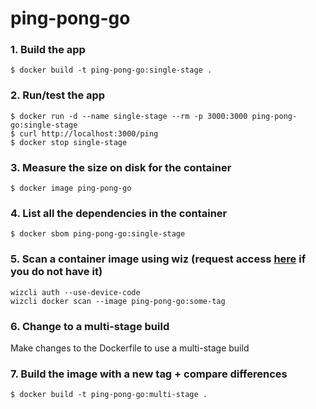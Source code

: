 # ping-pong-go


### 1. Build the app
```
$ docker build -t ping-pong-go:single-stage .
```

### 2. Run/test the app
```
$ docker run -d --name single-stage --rm -p 3000:3000 ping-pong-go:single-stage
$ curl http://localhost:3000/ping
$ docker stop single-stage
```

### 3. Measure the size on disk for the container
```
$ docker image ping-pong-go
```

### 4. List all the dependencies in the container
```
$ docker sbom ping-pong-go:single-stage
```

### 5. Scan a container image using wiz (request access [here](https://go/request-access/Wiz+Read+Only) if you do not have it)
```
wizcli auth --use-device-code
wizcli docker scan --image ping-pong-go:some-tag
```

### 6. Change to a multi-stage build

Make changes to the Dockerfile to use a multi-stage build

### 7. Build the image with a new tag + compare differences

```
$ docker build -t ping-pong-go:multi-stage .
```